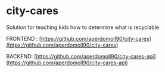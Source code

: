 # city-cares

Solution for teaching kids how to determine what is recyclable 

FRONTEND : [https://github.com/aperdomoll90/city-cares](https://github.com/aperdomoll90/city-cares)

BACKEND: [https://github.com/aperdomoll90/city-cares-api](https://github.com/aperdomoll90/city-cares-api)

